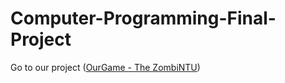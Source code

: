 # Computer-Programming-Final-Project
Go to our project ([OurGame - The ZombiNTU](https://github.com/PythonFinalProject/OurGame))
